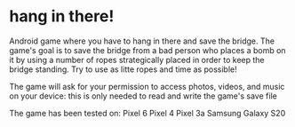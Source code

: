 # hang in there!
Android game where you have to hang in there and save the bridge.
The game's goal is to save the bridge from a bad person who places a bomb on it by using a number of ropes strategically placed in order to keep the bridge standing.
Try to use as litte ropes and time as possible!

The game will ask for your permission to access photos, videos, and music on your device: this is only needed to read and write the game's save file

The game has been tested on: 
Pixel 6
Pixel 4
Pixel 3a 
Samsung Galaxy S20
